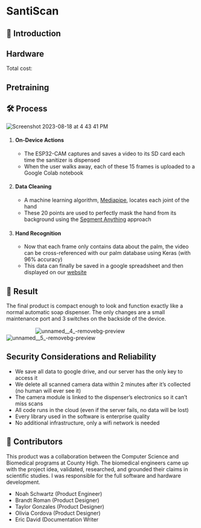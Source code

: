 # SantiScan

## 🦠 Introduction
  

## Hardware
Total cost:

## Pretraining

## 🛠 Process
   ![Screenshot 2023-08-18 at 4 43 41 PM](https://github.com/NoahBSchwartz/SantiScan/assets/44248582/4ba95f6c-d22e-4841-960e-10981f5f12d1)
  1. #### On-Device Actions
     - The ESP32-CAM captures and saves a video to its SD card each time the sanitizer is dispensed
     - When the user walks away, each of these 15 frames is uploaded to a Google Colab notebook
  
  2. #### Data Cleaning
     - A machine learning algorithm, [Mediapipe](https://google.github.io/mediapipe/solutions/face_mesh.html), locates each joint of the hand
     - These 20 points are used to perfectly mask the hand from its background using the [Segment Anything](https://github.com/facebookresearch/segment-anything.git) approach
  
  3. #### Hand Recognition
     - Now that each frame only contains data about the palm, the video can be cross-referenced with our palm database using Keras (with 96% accuracy)
     - This data can finally be saved in a google spreadsheet and then displayed on our [website](https://nbschwa.wixsite.com/santi-scan)

## 🎉 Result
The final product is compact enough to look and function exactly like a normal automatic soap dispenser. The only changes are a small maintenance port and 3 switches on the backside of the device.

ㅤㅤㅤㅤㅤㅤ![unnamed__4_-removebg-preview](https://github.com/NoahBSchwartz/SantiScan/assets/44248582/3eeae46e-b1d2-4cdd-91ca-6b222211ae1a)
![unnamed__5_-removebg-preview](https://github.com/NoahBSchwartz/SantiScan/assets/44248582/a0088407-cbbc-4115-b61a-0ea14475dcc9)


## Security Considerations and Reliability

- We save all data to google drive, and our server has the only key to access it
- We delete all scanned camera data within 2 minutes after it’s collected (no human will ever see it)
- The camera module is linked to the dispenser’s electronics so it can’t miss scans
- All code runs in the cloud (even if the server fails, no data will be lost)
- Every library used in the software is enterprise quality 
- No additional infrastructure, only a wifi network is needed


## 👥 Contributors

This product was a collaboration between the Computer Science and Biomedical programs at County High. The biomedical engineers came up with the project idea, validated, researched, and grounded their claims in scientific studies. I was responsible for the full software and hardware development. 

- Noah Schwartz (Product Engineer)
- Brandt Roman (Product Designer)
- Taylor Gonzales (Product Designer)
- Olivia Cordova (Product Designer)
- Eric David (Documentation Writer
